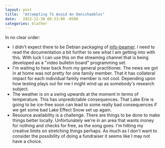 ```yaml
---
layout: post
title:  "Attempting To Avoid An Omnishambles"
date:   2022-12-30 00:33:00 -0500
categories: blather
---
```

In no clear order:

* I didn't expect there to be Debian packaging of [info-beamer](https://info-beamer.com/).  I need to read the documentation a bit further to see what I am getting into with this.  With luck I can use this on the streaming channel that is being developed as a "video bulletin board" programming set.
* I'm waiting to hear back from my general practitioner.  The news we got in at home was not pretty for one family member.  That it has collateral impact for each individual family member is not cool.  Depending upon how testing plays out for me I might wind up as somebody's research subject.  
* The weather is on a swing upwards at the moment in terms of temperature.  This has unpredictable consequences.  That Lake Erie is going to be ice-free soon can lead to some really bad consequences if we get some bad Lake Effect Snow set up again. 
* Resource availability is a challenge.  There are things to be done to make things better locally.  Unfortunately we're in an area that wants money for nothing and checks for free, as the song goes.  I'm hitting my creative limits on stretching things perhaps.  As much as I don't want to consider the possibility of doing a fundraiser it seems like I may not have a choice.
